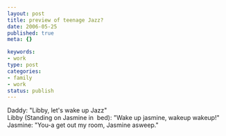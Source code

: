 ```yaml
--- 
layout: post
title: preview of teenage Jazz?
date: 2006-05-25
published: true
meta: {}

keywords: 
- work
type: post
categories: 
- family
- work
status: publish
---
```

<div>Daddy: "Libby, let's wake up Jazz"</div><div>Libby (Standing on Jasmine in  bed): "Wake up jasmine, wakeup wakeup!"</div><div>Jasmine: "You-a get out my room, Jasmine asweep."</div>
